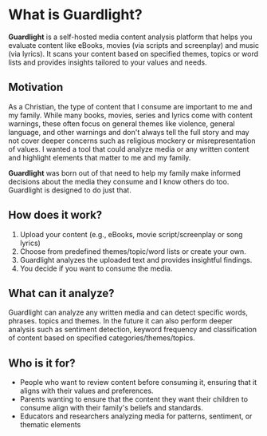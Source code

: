 # What is Guardlight?

**Guardlight** is a self-hosted media content analysis platform that helps you evaluate content like eBooks, movies (via scripts and screenplay) and music (via lyrics). It scans your content based on specified themes, topics or word lists and provides insights tailored to your values and needs.

## Motivation

As a Christian, the type of content that I consume are important to me and my family. While many books, movies, series and lyrics come with content warnings, these often focus on general themes like violence, general language, and other warnings and don't always tell the full story and may not cover deeper concerns such as religious mockery or misrepresentation of values. I wanted a tool that could analyze media or any written content and highlight elements that matter to me and my family.&#x20;

**Guardlight** was born out of that need to help my family make informed decisions about the media they consume and I know others do too. Guardlight is designed to do just that.

## How does it work?

1. Upload your content (e.g., eBooks, movie script/screenplay or song lyrics)
2. Choose from predefined themes/topic/word lists or create your own.
3. Guardlight analyzes the uploaded text and provides insightful findings.&#x20;
4. You decide if you want to consume the media.

## What can it analyze?

Guardlight can analyze any written media and can detect specific words, phrases. topics and themes. In the future it can also perform deeper analysis such as sentiment detection, keyword frequency and classification of content based on specified categories/themes/topics.

## Who is it for?

* People who want to review content before consuming it, ensuring that it aligns with their values and preferences.&#x20;
* Parents wanting to ensure that the content they want their children to consume align with their family's beliefs and standards.
* Educators and researchers analyzing media for patterns, sentiment, or thematic elements



